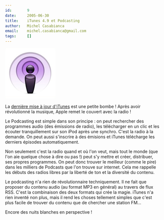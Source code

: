 ```yaml
---
id:       9
date:     2005-06-30
title:    iTunes 4.9 et Podcasting
author:   Michel Casabianca
email:    michel.casabianca@gmail.com
tags:     []
---
```


![](podcasting.png)

La [dernière mise à jour d'iTunes](http://www.apple.com/itunes/) est une petite bombe ! Après avoir révolutionné la musique, Apple remet le couvert avec la radio !

Le Podcasting est simple dans son principe : on peut rechercher des programmes audio (des émissions de radio), les télécharger en un clic et les écouter tranquillement sur son iPod après une synchro. C'est la radio à la demande. On peut aussi s'inscrire à des émisions et iTunes télécharge les derniers épisodes automatiquement.

Non seulement c'est la radio quand et où l'on veut, mais tout le monde (que l'on aie quelque chose à dire ou pas !) peut s'y mettre et créer, distribuer, ses propres programmes. On peut donc trouver le meilleur (comme le pire) dans les milliers de Podcasts que l'on trouve sur internet. Cela me rappelle les débuts des radios libres par la liberté de ton et la diversité du contenu.

Le podcasting n'a rien de révolutionnaire techniquement. Il ne fait que proposer du contenu audio (au format MP3 en général) au travers de flux RSS. C'est la combinaison des deux formats qui crée la magie. iTunes n'a rien inventé non plus, mais il rend les choses tellement simples que c'est plus facile de trouver du contenu que de chercher une station FM...

Encore des nuits blanches en perspective !

